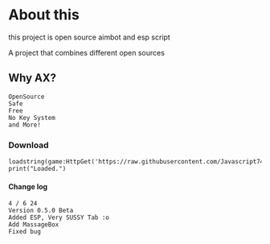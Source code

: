 # About this
this project is open source aimbot and esp script

A project that combines different open sources

## Why AX?
```
OpenSource
Safe
Free
No Key System
and More!
```
### Download

```
loadstring(game:HttpGet('https://raw.githubusercontent.com/Javascript743/AX/main/AXLUA'))
print("Loaded.")
```

#### Change log
```
4 / 6 24
Version 0.5.0 Beta
Added ESP, Very SUSSY Tab :o
Add MassageBox
Fixed bug
```
